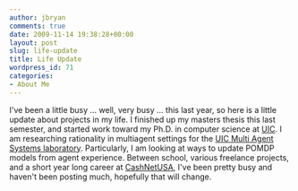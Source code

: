 ```yaml
---
author: jbryan
comments: true
date: 2009-11-14 19:38:28+00:00
layout: post
slug: life-update
title: Life Update
wordpress_id: 71
categories:
- About Me
---
```


I've been a little busy ... well, very busy ... this last year, so here is a little update about projects in my life.   I finished up my masters thesis this last semester, and started work toward my Ph.D. in computer science at [UIC](http://www.uic.edu).  I am researching rationality in multiagent settings for the [UIC Multi Agent Systems laboratory](http://mas.ai.uic.edu).  Particularly, I am looking at ways to update POMDP models from agent experience.   Between school, various freelance projects, and a short year long career at [CashNetUSA](http://www.cashnetusa.com), I've been pretty busy and haven't been posting much, hopefully that will change.

